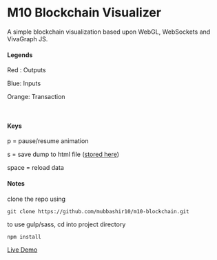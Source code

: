 <h1>M10 Blockchain Visualizer</h1>

A simple blockchain visualization based upon WebGL, WebSockets and VivaGraph JS.

<h4>Legends</h4>	
<p>Red : Outputs</p>
<p>Blue: Inputs</p>
<p>Orange: Transaction</p>
<br>
<h4>Keys</h4>
<p>p = pause/resume animation</p>
<p>s = save dump to html file (<a href="https://mubbashir10.com/projects/m10-blockchain/dump.html">stored here</a>)</p>
<p>space = reload data</p>

<h4>Notes</h4>
<p>clone the repo using </p>
<code>git clone https://github.com/mubbashir10/m10-blockchain.git</code>
<br>
<p>to use gulp/sass, cd into project directory</p>
<code>npm install</code>

<a href="https://mubbashir10.com/projects/m10-blockchain/">Live Demo</a>


